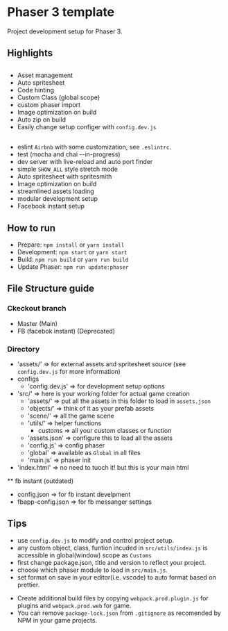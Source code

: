 # Phaser 3 template

Project development setup for Phaser 3.

## Highlights

##

- Asset management
- Auto spritesheet
- Code hinting
- Custom Class (global scope)
- custom phaser import
- Image optimization on build
- Auto zip on build
- Easily change setup configer with `config.dev.js`

##

- eslint `Airbnb` with some customization, see `.eslintrc`.
- test (mocha and chai --in-progress)
- dev server with live-reload and auto port finder
- simple `SHOW_ALL` style stretch mode
- Auto spritesheet with spritesmith
- Image optimization on build
- streamlined assets loading
- modular development setup
- Facebook instant setup

## How to run

- Prepare: `npm install` or `yarn install`
- Development: `npm start` or `yarn start`
- Build: `npm run build` or `yarn run build`
- Update Phaser: `npm run update:phaser`

## File Structure guide

### Ckeckout branch

- Master (Main)
- FB (facebok instant) (Deprecated)

### Directory

- 'assets/' => for external assets and spritesheet source (see `config.dev.js` for more information)
- configs
  - 'config.dev.js' => for development setup options
- 'src/' => here is your working folder for actual game creation
  - 'assets/' => put all the assets in this folder to load in `assets.json`
  - 'objects/' => think of it as your prefab assets
  - 'scene/' => all the game scene
  - 'utils/' => helper functions
    - customs => all your custom classes or function
  - 'assets.json' => configure this to load all the assets
  - 'config.js' => config phaser
  - 'global' => available as `Global` in all files
  - 'main.js' => phaser init
- 'index.html' => no need to tuoch it! but this is your main html

\*\* fb instant (outdated)

- config.json => for fb instant develpment
- fbapp-config.json => for fb messanger settings

## Tips

- use `config.dev.js` to modify and control project setup.
- any custom object, class, funtion incuded in `src/utils/index.js` is accessible in global(window) scope as `Customs`
- first change package.json, title and version to reflect your project.
- choose which phaser module to load in `src/main.js`.
- set format on save in your editor(i.e. vscode) to auto format based on prettier.

* Create additional build files by copying `webpack.prod.plugin.js` for plugins and `webpack.prod.web` for game.
* You can remove `package-lock.json` from `.gitignore` as recomended by NPM in your game projects.
